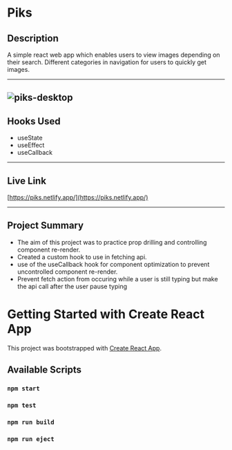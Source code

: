 
# Piks

## Description
A simple react web app which enables users to view images depending on their search. Different categories in navigation for users to quickly get images.

---
![piks-desktop](https://user-images.githubusercontent.com/66972059/131231772-280c15ae-c25a-4f41-b53b-57774cee02eb.jpg)
---

## Hooks Used

- useState
- useEffect
- useCallback

---

## Live Link
[https://piks.netlify.app/](https://piks.netlify.app/)

---

## Project Summary

- The aim of this project was to practice prop drilling and controlling component re-render.
- Created a custom hook to use in fetching api.
- use of the useCallback hook for component optimization to prevent uncontrolled component re-render.
- Prevent fetch action from occuring while a user is still typing but make the api call after the user pause typing

# Getting Started with Create React App

This project was bootstrapped with [Create React App](https://github.com/facebook/create-react-app).

## Available Scripts

### `npm start`

### `npm test`

### `npm run build`

### `npm run eject`

